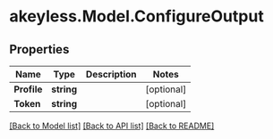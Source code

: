 # akeyless.Model.ConfigureOutput

## Properties

Name | Type | Description | Notes
------------ | ------------- | ------------- | -------------
**Profile** | **string** |  | [optional] 
**Token** | **string** |  | [optional] 

[[Back to Model list]](../README.md#documentation-for-models) [[Back to API list]](../README.md#documentation-for-api-endpoints) [[Back to README]](../README.md)

